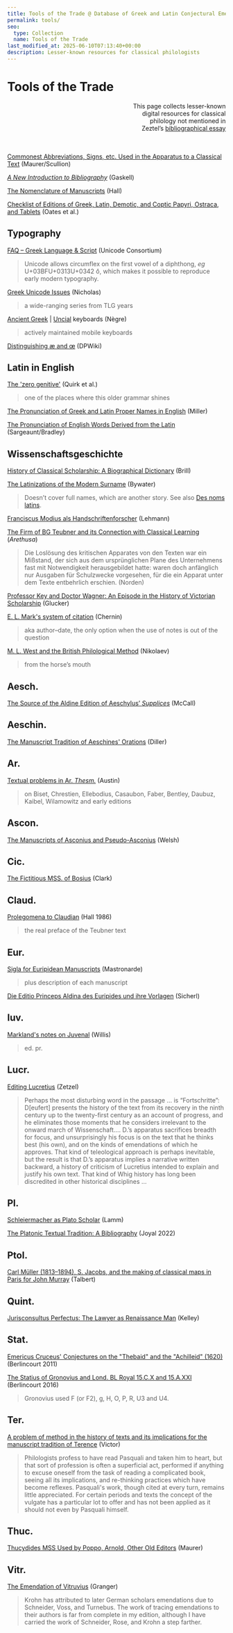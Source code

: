 ```yaml
---
title: Tools of the Trade @ Database of Greek and Latin Conjectural Emendations Attested in MSS
permalink: tools/
seo:
  type: Collection
  name: Tools of the Trade
last_modified_at: 2025-06-10T07:13:40+00:00
description: Lesser-known resources for classical philologists
---
```

# Tools of the Trade

<p align="right">This page collects lesser-known <br>digital resources for classical <br>philology not mentioned in <br>Zeztel’s <a href="https://t18d.github.io/attested-conjectures/zetzel">bibliographical essay</a></p>

&nbsp;  
&nbsp;  
[Commonest Abbreviations, Signs, etc. Used in the Apparatus to a Classical Text](https://github.com/t18d/attested-conjectures/raw/main/assets/pdf/Commonest_Abbreviations_Signs_etc_Used_in_the_Apparatus_to_a_Classical_Text.pdf) (Maurer/Scullion)

[_A New Introduction to Bibliography_](https://archive.org/details/newintroductiont0000gask) (Gaskell)

[The Nomenclature of Manuscripts](https://archive.org/details/companiontoclass00halluoft/page/286/mode/1up) (Hall)

[Checklist of Editions of Greek, Latin, Demotic, and Coptic Papyri, Ostraca, and Tablets](https://papyri.info/docs/checklist) (Oates et al.)

## Typography
[FAQ – Greek Language & Script](https://www.unicode.org/faq/greek.html#3) (Unicode Consortium)

> Unicode allows circumflex on the first vowel of a diphthong, _eg_ U+03BFU+0313U+0342 ὀ͂, which makes it possible to reproduce early modern typography.

[Greek Unicode Issues](https://web.archive.org/web/20110523213507/http://www.tlg.uci.edu/~opoudjis//unicode/unicode.html) (Nicholas)

> a wide-ranging series from TLG years

[Ancient Greek](https://www.lexilogos.com/keyboard/greek_ancient.htm) \| [Uncial](https://www.lexilogos.com/keyboard/coptic.htm) keyboards (Nègre)

>actively maintained mobile keyboards

[Distinguishing æ and œ](https://www.pgdp.net/wiki/Æ_and_œ_ligatures#Distinguishing_the_ligatures) (DPWiki)

## Latin in English
[The 'zero genitive'](https://archive.org/details/comprehensivegra00quir/page/320/mode/1up) (Quirk et al.)

> one of the places where this older grammar shines

[The Pronunciation of Greek and Latin Proper Names in English](https://www.jstor.org/stable/3290670) (Miller)

[The Pronunciation of English Words Derived from the Latin](https://books.google.com/books?id=PykcAQAAMAAJ) (Sargeaunt/Bradley)

## Wissenschaftsgeschichte
[History of Classical Scholarship: A Biographical Dictionary](https://archive.org/details/isbn_9789004245938) (Brill)

[The Latinizations of the Modern Surname](https://github.com/t18d/attested-conjectures/raw/main/assets/pdf/The_Latinizations_of_the_modern_surname.pdf) (Bywater)

> Doesn’t cover full names, which are another story. See also [Des noms latins](https://t18d.github.io/attested-conjectures/des-noms-latins/).

[Franciscus Modius als Handschriftenforscher](https://archive.org/details/franciscusmodius00lehm/) (Lehmann)

[The Firm of BG Teubner and its Connection with Classical Learning](https://www.jstor.org/stable/26307037) (_Arethusa_)

> Die Loslösung des kritischen Apparates von den Texten war ein Mißstand, der sich aus dem ursprünglichen Plane des Unternehmens fast mit Notwendigkeit herausgebildet hatte: waren doch anfänglich nur Ausgaben für Schulzwecke vorgesehen, für die ein Apparat unter dem Texte entbehrlich erschien. (Norden)

[Professor Key and Doctor Wagner: An Episode in the History of Victorian Scholarship](https://blogs.exeter.ac.uk/pegasus/files/2013/06/12-1969.pdf) (Glucker)

[E. L. Mark's system of citation](https://www.ncbi.nlm.nih.gov/pmc/articles/PMC1834803/pdf/bmj00308-0078.pdf) (Chernin)

> aka author–date, the only option when the use of notes is out of the question

[M. L. West and the British Philological Method](https://github.com/t18d/attested-conjectures/raw/main/assets/pdf/M_L_West_and_the_British_Philological_Me.pdf) (Nikolaev)

> from the horse’s mouth 

## Aesch.
[The Source of the Aldine Edition of Aeschylus’ _Supplices_](https://www.jstor.org/stable/43646869) (McCall)

## Aeschin.
[The Manuscript Tradition of Aeschines' Orations](https://www.jstor.org/stable/23061133) (Diller)

## Ar.
[Textual problems in Ar. _Thesm._](https://github.com/t18d/attested-conjectures/raw/main/assets/pdf/Textual_problems_in_Ar_Thesm.pdf) (Austin)

> on Biset, Chrestien, Ellebodius, Casaubon, Faber, Bentley, Daubuz,
Kaibel, Wilamowitz and early editions

## Ascon.

[The Manuscripts of Asconius and Pseudo-Asconius](https://www.jstor.org/stable/10.7834/phoenix.71.3-4.0321) (Welsh)

## Cic.

[The Fictitious MSS. of Bosius](https://www.jstor.org/stable/693279) (Clark)

## Claud.

[Prolegomena to Claudian](https://www.jstor.org/stable/43768184) (Hall 1986)

> the real preface of the Teubner text

## Eur.
[Sigla for Euripidean Manuscripts](https://euripidesscholia.org/EurSch2023_SiglaTable.html) (Mastronarde)

> plus description of each manuscript

[Die Editio Princeps Aldina des Euripides und ihre Vorlagen](http://www.rhm.uni-koeln.de/118/Sicherl.pdf) (Sicherl)

## Iuv.
[Markland's notes on Juvenal](https://www.cambridge.org/core/journals/antichthon/article/abs/marklands-notes-on-juvenal/64A8479228ADD4EC01EFB8100B29B290) (Willis)

> ed. pr.

## Lucr.
[Editing Lucretius](https://www.uhu.es/publicaciones/ojs/index.php/exemplaria/article/view/5029/4245) (Zetzel)

> Perhaps the most disturbing word in the passage … is “Fortschritte”: D[eufert] presents the history of the text from its recovery in the ninth century up to the twenty-first century as an account of progress, and he eliminates those moments that he considers irrelevant to the onward march of Wissenschaft.… D.’s apparatus sacrifices breadth for focus, and unsurprisingly his focus is on the text that he thinks best (his own), and on the kinds of emendations of which he approves. That kind of teleological approach is perhaps inevitable, but the result is that D.’s apparatus implies a narrative written backward, a history of criticism of Lucretius intended to explain and justify his own text. That kind of Whig history has long been discredited in other historical disciplines …

## Pl.
[Schleiermacher as Plato Scholar](https://www.jstor.org/stable/1206234) (Lamm)

[The Platonic Textual Tradition: A Bibliography](https://github.com/t18d/attested-conjectures/raw/main/assets/pdf/Platonic_Text_Tradition.pdf) (Joyal 2022)

## Ptol.
[Carl Müller (1813–1894), S. Jacobs, and the making of classical maps in Paris for John Murray](https://www.jstor.org/stable/1151195) (Talbert)

## Quint.
[Jurisconsultus Perfectus: The Lawyer as Renaissance Man](https://edisciplinas.usp.br/mod/resource/view.php?id=1080758) (Kelley)

## Stat.
[Emericus Cruceus' Conjectures on the "Thebaid" and the "Achilleid" (1620)](https://www.jstor.org/stable/23054371) (Berlincourt 2011)

[The Statius of Gronovius and Lond. BL Royal 15.C.X and 15.A.XXI](https://www.cambridge.org/core/journals/classical-quarterly/article/abs/statius-of-gronovius-amsterdam-1653-and-the-manuscripts-london-bl-royal-15cx-and-15axxi1/5108FE6CC94AF8978B2E77DD6BDF5C94) (Berlincourt 2016)

> Gronovius used F (or F2), g, H, O, P, R, U3 and U4.

## Ter.
[A problem of method in the history of texts and its implications for the manuscript tradition of Terence](https://www.persee.fr/doc/rht_0373-6075_1996_num_26_1996_1448) (Victor)

> Philologists profess to have read Pasquali and taken him to heart, but that sort of profession is often a superficial act, performed if anything to excuse oneself from the task of reading a complicated book, seeing all its implications, and re-thinking practices which have become reflexes. Pasquali's work, though cited at every turn, remains little appreciated. For certain periods and texts the concept of the vulgate has a particular lot to offer and has not been applied as it should not even by Pasquali himself.

## Thuc.
[Thucydides MSS Used by Poppo, Arnold, Other Old Editors](https://github.com/t18d/attested-conjectures/raw/main/assets/pdf/Thucydides_MSS_Used_by_Poppo_Arnold_Other_Old_Editors.pdf) (Maurer) 

## Vitr. 
[The Emendation of Vitruvius](https://www.jstor.org/stable/264905) (Granger)

> Krohn has attributed to later German scholars emendations due to Schneider, Voss, and Turnebus. The work of tracing emendations to their authors is far from complete in my edition, although I have carried the work of Schneider, Rose, and Krohn a step farther.

